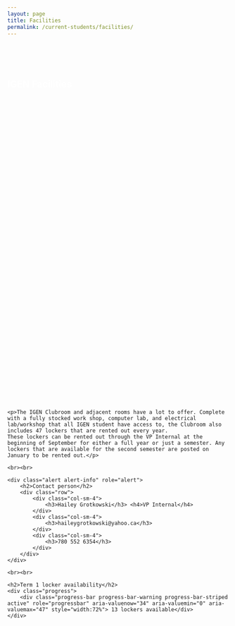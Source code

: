 ```yaml
---
layout: page
title: Facilities	
permalink: /current-students/facilities/
---
```


<div class="container-fluid sportspicture" style="height:800px">
	<div class="container">
		<br><br><br>
		<h2 style="color:white;">IGEN Facilities</h2>
	</div>
</div>
<br>

<div class="container">
	
	<p>The IGEN Clubroom and adjacent rooms have a lot to offer. Complete with a fully stocked work shop, computer lab, and electrical lab/workshop that all IGEN student have access to, the Clubroom also includes 47 lockers that are rented out every year.
	These lockers can be rented out through the VP Internal at the beginning of September for either a full year or just a semester. Any lockers that are available for the second semester are posted on January to be rented out.</p>
	
	<br><br>

	<div class="alert alert-info" role="alert">
		<h2>Contact person</h2>
		<div class="row">
			<div class="col-sm-4">
				<h3>Hailey Grotkowski</h3> <h4>VP Internal</h4>			
			</div>
			<div class="col-sm-4">
				<h3>haileygrotkowski@yahoo.ca</h3>
			</div>
			<div class="col-sm-4">
				<h3>780 552 6354</h3>
			</div>
		</div>
	</div>

	<br><br>
	
	<h2>Term 1 locker availability</h2>
	<div class="progress">
  		<div class="progress-bar progress-bar-warning progress-bar-striped active" role="progressbar" aria-valuenow="34" aria-valuemin="0" aria-valuemax="47" style="width:72%"> 13 lockers available</div>
	</div>
<!--
	<h2>Term 2 locker availability</h2>
	<div class="progress">
  		<div class="progress-bar progress-bar-danger progress-bar-striped" role="progressbar" aria-valuenow="47" aria-valuemin="0" aria-valuemax="47" style="width:100%"> 0 lockers available</div>
	</div>
-->		

</div>
